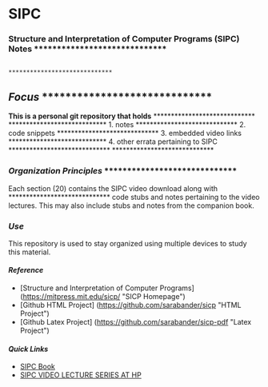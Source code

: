 # SIPC
### **Structure and Interpretation of Computer Programs (SIPC) Notes**       *****************************
                                                                             *****************************
## 	_Focus_                                                              *****************************
**This is a personal git repository that holds**                             *****************************
                                                                             ****************************
    1. notes                                                                 *****************************
    2. code snippets                                                         *****************************
    3. embedded video links                                                  ****************************
    4. other errata pertaining to SIPC                                       *****************************
                                                                             *****************************
### _Organization Principles_                                                *****************************
Each section (20) contains the SIPC video download along with                *****************************
code stubs and notes pertaining to the video lectures.  This
may also include stubs and notes from the companion book.

### _Use_
This repository is used to stay organized using multiple devices
to study this material.

#### _Reference_

+ [Structure and Interpretation of Computer Programs] (https://mitpress.mit.edu/sicp/ "SICP Homepage")
+ [Github HTML Project] (https://github.com/sarabander/sicp "HTML Project")
+ [Github Latex Project] (https://github.com/sarabander/sicp-pdf "Latex Project")

#### _Quick Links_

+ [SIPC Book](http://sarabander.github.io/sicp/ "SICP BOOK")
+ [SIPC VIDEO LECTURE SERIES AT HP](https://ocw.mit.edu/courses/electrical-engineering-and-computer-science/6-001-structure-and-interpretation-of-computer-programs-spring-2005/video-lectures/ "SICP VIDEO")
